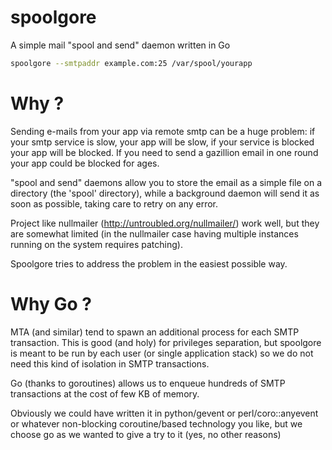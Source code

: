 spoolgore
=========

A simple mail "spool and send" daemon written in Go


```sh
spoolgore --smtpaddr example.com:25 /var/spool/yourapp
```

Why ?
=====

Sending e-mails from your app via remote smtp can be a huge problem: if your smtp service is slow, your app will be slow, if your service is blocked your app will be blocked. If you need to send a gazillion email in one round your app could be blocked for ages.

"spool and send" daemons allow you to store the email as a simple file on a directory (the 'spool' directory), while a background daemon will send it as soon as possible, taking care to retry on any error.

Project like nullmailer (http://untroubled.org/nullmailer/) work well, but they are somewhat limited (in the nullmailer case having multiple instances running on the system requires patching).

Spoolgore tries to address the problem in the easiest possible way.

Why Go ?
========

MTA (and similar) tend to spawn an additional process for each SMTP transaction. This is good (and holy) for privileges separation, but spoolgore is meant to be run by each user (or single application stack) so we do not need this kind of isolation in SMTP transactions.

Go (thanks to goroutines) allows us to enqueue hundreds of SMTP transactions at the cost of few KB of memory.

Obviously we could have written it in python/gevent or perl/coro::anyevent or whatever non-blocking coroutine/based technology you like, but we choose go as we wanted to give a try to it (yes, no other reasons)
